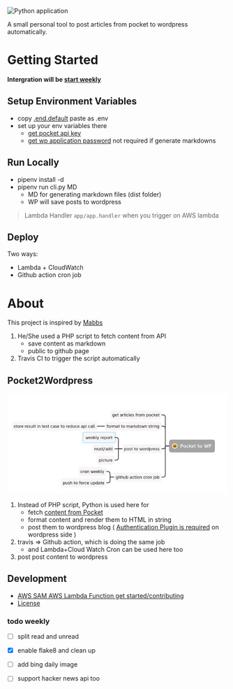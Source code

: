 ![Python application](https://github.com/tim-hub/Pocket2Wordpress/workflows/Python%20application/badge.svg)

A small personal tool to post articles from pocket to wordpress automatically.



# Getting Started
**Intergration will be [start weekly](.github/workflows/deploy.yml)**

## Setup Environment Variables
- copy [.end.default](.env.default) paste as .env
- set up your env variables there
    - [get pocket api key](https://getpocket.com/developer/docs/authentication)
    - [get wp application password](https://wordpress.org/plugins/application-passwords/) not required if generate markdowns

## Run Locally
- pipenv install -d
- pipenv run cli.py MD
    - MD for generating markdown files  (dist folder)
    - WP will save posts to wordpress

> Lambda Handler `app/app.handler` when you trigger on AWS lambda





## Deploy

Two ways:
- Lambda + CloudWatch
- Github action cron job



# About

This project is inspired by [Mabbs](https://github.com/Mabbs/MayxDaily) 
1. He/She used a PHP script to fetch content from API
    - save content as markdown
    - public to github page
2. Travis CI to trigger the script automatically


## Pocket2Wordpress

![](https://raw.githubusercontent.com/tim-hub/picgo-pictures-sample2/master/public/images20200728211825.png)

1. Instead of PHP script, Python is used here for 
    - fetch [content from Pocket](https://getpocket.com/developer/)
    - format content and render them to HTML in string
    - post them to wordpress blog ( [Authentication Plugin is required](https://developer.wordpress.org/rest-api/using-the-rest-api/authentication/) on wordpress side )
2. travis => Github action, which is doing the same job
    - and Lambda+Cloud Watch Cron can be used here too
3. post post content to wordpress



## Development
- [AWS SAM AWS Lambda Function get started/contributing](./CONTRIBUTING.md)
- [License](./LICENSE)

### todo weekly
- [ ] split read and unread
- [x] enable flake8 and clean up
- [ ] add bing daily image
- [ ] support hacker news api too


